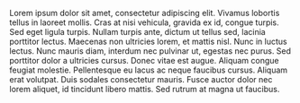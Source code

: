 Lorem ipsum dolor sit amet, consectetur adipiscing elit. Vivamus lobortis tellus in laoreet mollis. Cras at nisi 
vehicula, gravida ex id, congue turpis. Sed eget ligula turpis. Nullam turpis ante, dictum ut tellus sed, lacinia 
porttitor lectus. Maecenas non ultricies lorem, et mattis nisl. Nunc in luctus lectus. Nunc mauris diam, interdum nec pulvinar ut, egestas nec purus. Sed porttitor dolor a 
ultricies cursus. Donec vitae est augue. Aliquam congue feugiat molestie. Pellentesque eu lacus ac neque faucibus cursus. Aliquam erat volutpat. 
Duis sodales consectetur mauris. Fusce auctor dolor nec lorem aliquet, id tincidunt libero mattis. Sed rutrum at magna ut faucibus.